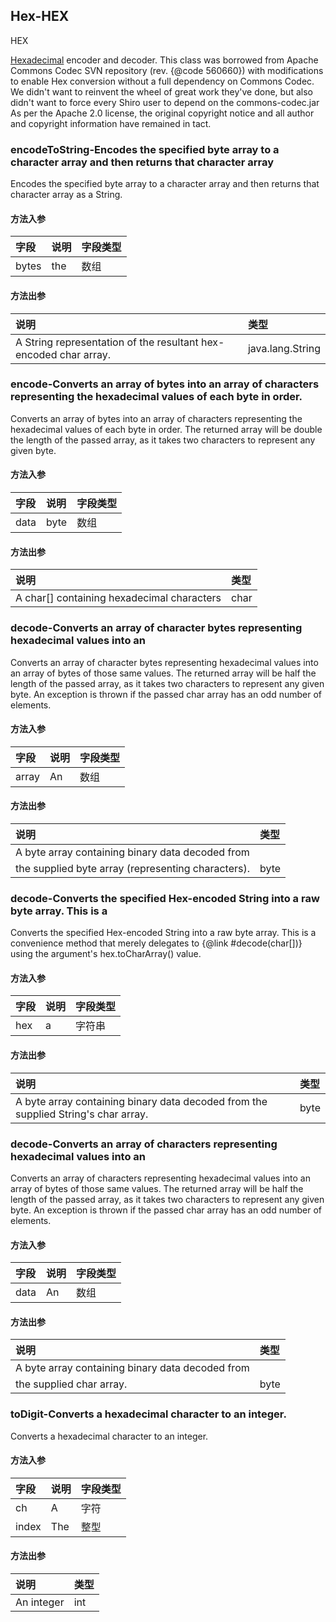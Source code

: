 ## Hex-HEX

HEX

<a href="http://en.wikipedia.org/wiki/Hexadecimal">Hexadecimal</a> encoder and decoder.
This class was borrowed from Apache Commons Codec SVN repository (rev. {@code 560660}) with modifications
to enable Hex conversion without a full dependency on Commons Codec.  We didn't want to reinvent the wheel of
great work they've done, but also didn't want to force every Shiro user to depend on the commons-codec.jar
As per the Apache 2.0 license, the original copyright notice and all author and copyright information have
remained in tact.

### encodeToString-Encodes the specified byte array to a character array and then returns that character array

Encodes the specified byte array to a character array and then returns that character array
as a String.

#### 方法入参

| 字段 | 说明 | 字段类型 |
|:---|:---|:---|
| bytes | the | 数组 |

#### 方法出参

| 说明 | 类型 |
|:---|:---|
| A String representation of the resultant hex-encoded char array. | java.lang.String |

### encode-Converts an array of bytes into an array of characters representing the hexadecimal values of each byte in order.

Converts an array of bytes into an array of characters representing the hexadecimal values of each byte in order.
The returned array will be double the length of the passed array, as it takes two characters to represent any
given byte.

#### 方法入参

| 字段 | 说明 | 字段类型 |
|:---|:---|:---|
| data | byte | 数组 |

#### 方法出参

| 说明 | 类型 |
|:---|:---|
| A char[] containing hexadecimal characters | char |

### decode-Converts an array of character bytes representing hexadecimal values into an

Converts an array of character bytes representing hexadecimal values into an
array of bytes of those same values. The returned array will be half the
length of the passed array, as it takes two characters to represent any
given byte. An exception is thrown if the passed char array has an odd
number of elements.

#### 方法入参

| 字段 | 说明 | 字段类型 |
|:---|:---|:---|
| array | An | 数组 |

#### 方法出参

| 说明 | 类型 |
|:---|:---|
| A byte array containing binary data decoded from
        the supplied byte array (representing characters). | byte |

### decode-Converts the specified Hex-encoded String into a raw byte array.  This is a

Converts the specified Hex-encoded String into a raw byte array.  This is a
convenience method that merely delegates to {@link #decode(char[])} using the
argument's hex.toCharArray() value.

#### 方法入参

| 字段 | 说明 | 字段类型 |
|:---|:---|:---|
| hex | a | 字符串 |

#### 方法出参

| 说明 | 类型 |
|:---|:---|
| A byte array containing binary data decoded from the supplied String's char array. | byte |

### decode-Converts an array of characters representing hexadecimal values into an

Converts an array of characters representing hexadecimal values into an
array of bytes of those same values. The returned array will be half the
length of the passed array, as it takes two characters to represent any
given byte. An exception is thrown if the passed char array has an odd
number of elements.

#### 方法入参

| 字段 | 说明 | 字段类型 |
|:---|:---|:---|
| data | An | 数组 |

#### 方法出参

| 说明 | 类型 |
|:---|:---|
| A byte array containing binary data decoded from
        the supplied char array. | byte |

### toDigit-Converts a hexadecimal character to an integer.

Converts a hexadecimal character to an integer.

#### 方法入参

| 字段 | 说明 | 字段类型 |
|:---|:---|:---|
| ch | A | 字符 |
| index | The | 整型 |

#### 方法出参

| 说明 | 类型 |
|:---|:---|
| An integer | int |




